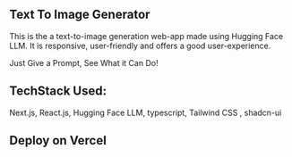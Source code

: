 
## Text To Image Generator
This is the a text-to-image generation web-app made using Hugging Face LLM.
It is responsive, user-friendly and offers a good user-experience.

Just Give a Prompt, See What it Can Do!

## TechStack Used:
Next.js, React.js, Hugging Face LLM, typescript, Tailwind CSS , shadcn-ui

## Deploy on Vercel

